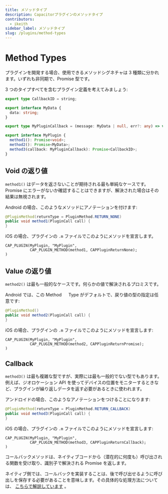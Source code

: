 ```yaml
---
title: メソッドタイプ
description: Capacitorプラグインのメソッドタイプ
contributors:
  - ikeith
sidebar_label: メソッドタイプ
slug: /plugins/method-types
---
```


# Method Types

プラグインを開発する場合、使用できるメソッドシグネチャは 3 種類に分かれます。いずれも非同期で、Promise 型です。

3 つのタイプすべてを含むプラグイン定義を考えてみましょう:

```typescript
export type CallbackID = string;

export interface MyData {
  data: string;
}

export type MyPluginCallback = (message: MyData | null, err?: any) => void;

export interface MyPlugin {
  method1(): Promise<void>;
  method2(): Promise<MyData>;
  method3(callback: MyPluginCallback): Promise<CallbackID>;
}
```

## Void の返り値

`method1()` はデータを返さないことが期待される最も単純なケースです。Promise にエラーがないか確認することはできますが、解決された場合はその結果は無視されます。

Android の場合、このようなメソッドにアノテーションを付けます:

```java
@PluginMethod(returnType = PluginMethod.RETURN_NONE)
public void method1(PluginCall call) {
}
```

iOS の場合、プラグインの `.m` ファイルでこのようにメソッドを宣言します。

```objc
CAP_PLUGIN(MyPlugin, "MyPlugin",
           CAP_PLUGIN_METHOD(method1, CAPPluginReturnNone);
)
```

## Value の返り値

`method2()` は最も一般的なケースです。何らかの値で解決されるプロミスです。

Android では、この Method 　 Type がデフォルトで、戻り値の型の指定は任意です:

```java
@PluginMethod()
public void method2(PluginCall call) {
}
```

iOS の場合、プラグインの `.m` ファイルでこのようにメソッドを宣言します:

```objc
CAP_PLUGIN(MyPlugin, "MyPlugin",
           CAP_PLUGIN_METHOD(method2, CAPPluginReturnPromise);
)
```

## Callback

`method3()` は最も複雑な型ですが、実際には最も一般的でない型でもあります。例えば、ジオロケーション API を使ってデバイスの位置をモニターするときなど、プラグインが繰り返しデータを返す必要があるときに使われます。

アンドロイドの場合、このようなアノテーションをつけることになります:

```java
@PluginMethod(returnType = PluginMethod.RETURN_CALLBACK)
public void method3(PluginCall call) {
}
```

iOS の場合、プラグインの `.m` ファイルでこのようにメソッドを宣言します:

```objc
CAP_PLUGIN(MyPlugin, "MyPlugin",
           CAP_PLUGIN_METHOD(method3, CAPPluginReturnCallback);
)
```

コールバックメソッドは、ネイティブコードから（潜在的に何度も）呼び出される関数を受け取り、識別子で解決される Promise を返します。

ネイティブ側では、コールバックを実装することは、後で呼び出せるように呼び出しを保存する必要があることを意味します。その具体的な処理方法については、 [こちらで解説しています](/main/reference/core-apis/saving-calls.md) 。
